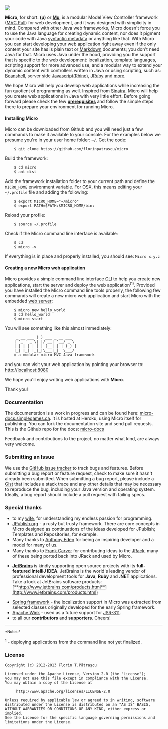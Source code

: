 ![](http://micro-docs.simplegames.ca/images/micro-logo.png)

**Micro**, for short: **(μ)** or **[Mu](http://en.wikipedia.org/wiki/Mu_\(letter\))**, is a modular Model View Controller framework ([MVC Pull](http://en.wikipedia.org/wiki/Web_application_framework#Push-based_vs._pull-based)) for web development, and it was designed with simplicity in mind. Compared with other Java web frameworks, Micro doesn't force you to use the Java language for creating dynamic content, nor does it pigment your code with Java [syntactic metadata](http://en.wikipedia.org/wiki/Java_annotation) or anything like that. With Micro you can start developing your web application right away even if the only content your site has is plain text or [Markdown](http://daringfireball.net/projects/markdown/) documents; you don't need Java for that. Micro uses Java under the hood, providing you the support that is specific to the web development: localization, template languages, scripting support for more advanced use, and a modular way to extend your dynamic content with controllers written in Java or using scripting, such as: [Beanshell](http://www.beanshell.org/), server side [Javascript(Rhino)](http://www.mozilla.org/rhino/), [JRuby](http://jruby.org/) and [more](http://commons.apache.org/bsf/).

We hope Micro will help you develop web applications while increasing the fun quotient of programming as well. Inspired from [Sinatra](http://www.sinatrarb.com/), Micro will help you create web applications in Java with very little effort. Before going forward please check the few **[prerequisites](http://micro-docs.simplegames.ca/misc/check_java.md)** and follow the simple steps there to prepare your environment for running Micro. 

#### Installing Micro
Micro can be downloaded from Github and you will need just a few commands to make it available to your console. For the examples below we presume you're in your user home folder: `~/`. Get the code:

        $ git clone https://github.com/florinpatrascu/micro

Build the framework:

        $ cd micro
        $ ant dist

Add the framework installation folder to your current path and define the `MICRO_HOME` environment variable. For OSX, this means editing your `~/.profile` file and adding the following: 

        $ export MICRO_HOME="~/micro"
        $ export PATH=$PATH:$MICRO_HOME/bin:

Reload your profile:

        $ source ~/.profile

Check if the Micro command line interface is available:

        $ cd
        $ micro -v

If everything is in place and properly installed, you should see: `Micro x.y.z`


#### Creating a new Micro web application
Micro provides a simple command line interface [CLI](http://micro-docs.simplegames.ca/cli.md) to help you create new applications, start the server and deploy the web application<sup>(1)</sup>. Provided you have installed the Micro command line tools properly, the following few commands will create a new micro web application and start Micro with the embedded [web server](http://docs.codehaus.org/display/JETTY/About+Jetty):

        $ micro new hello_world
        $ cd hello_world
        $ micro start

You will see something like this almost immediately:

         _ __ ___ ( ) ___ _ __ ___ 
        | '_ ` _ \| |/ __| '__/ _ \ 
        | | | | | | | (__| | | (_) |
        |_| |_| |_|_|\___|_|  \___/ 
        = a modular micro MVC Java framework

and you can visit your web application by pointing your browser to: [http://localhost:8080](http://localhost:8080)

We hope you'll enjoy writing web applications with **Micro**.

Thank you!    

### Documentation
The documentation is a work in progress and can be found here: [micro-docs.simplegames.ca](http://micro-docs.simplegames.ca). It is hosted at Heroku, using Micro itself for publishing. You can fork the documentation site and send pull requests. This is the Github repo for the docs: [micro-docs](https://github.com/florinpatrascu/micro-docs)

Feedback and contributions to the project, no matter what kind, are always very welcome. 

### Submitting an Issue
We use the [GitHub issue tracker](https://github.com/florinpatrascu/micro/issues) to track bugs and features. Before submitting a bug report or feature request, check to make sure it hasn't already been submitted. When submitting a bug report, please include a [Gist](https://gist.github.com/) that includes a stack trace and any other details that may be necessary to reproduce the bug, including your Java version and operating system. Ideally, a bug report should include a pull request with failing specs.

### Special thanks
  - to my [wife](http://twitter.com/simonuta), for understanding my endless passion for programming.
  - [JPublish.org](http://jpublish.org/) - a rusty but trusty framework. There are core concepts in Micro designed as continuations of the ideas developed for JPublish; Templates and Repositories, for example.
  - Many thanks to [Anthony Eden](https://github.com/aeden) for being an inspiring developer and a model for many of us.
  - Many thanks to [Frank Carver](https://github.com/efficacy) for contributing ideas to the [JRack](https://github.com/florinpatrascu/jrack), many of these being ported back into JRack and used by Micro.<p></p>
  - **[JetBrains](http://www.jetbrains.com/)** is kindly supporting open source projects with its **full-featured IntelliJ IDEA**. JetBrains is the world's leading vendor of professional development tools for **Java**, **Ruby** and **.NET** applications. Take a look at JetBrains software products: [**http://www.jetbrains.com/products.html**](http://www.jetbrains.com/products.html)<p></p>  
  - [Spring framework](http://www.springsource.org/) - the localization support in Micro was extracted from selected classes originally developed for the early Spring framework.
  - [Apache Wink](http://en.wikipedia.org/wiki/Apache_Wink) - used as a future support for [JSR-311](http://www.jcp.org/en/jsr/detail?id=311).
  - to all our **contributors** and **supporters**. Cheers!

<hr>
<sub>*Notes:*</sub>

<sup>1</sup> - deploying applications from the command line not yet finalized.

### License

    Copyright (c) 2012-2013 Florin T.Pătraşcu

    Licensed under the Apache License, Version 2.0 (the "License");
    you may not use this file except in compliance with the License.
    You may obtain a copy of the License at

         http://www.apache.org/licenses/LICENSE-2.0

    Unless required by applicable law or agreed to in writing, software
    distributed under the License is distributed on an "AS IS" BASIS,
    WITHOUT WARRANTIES OR CONDITIONS OF ANY KIND, either express or implied.
    See the License for the specific language governing permissions and
    limitations under the License.

